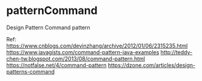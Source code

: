 # patternCommand
Design Pattern Command pattern


Ref:
https://www.cnblogs.com/devinzhang/archive/2012/01/06/2315235.html
https://www.javagists.com/command-pattern-java-examples
http://teddy-chen-tw.blogspot.com/2013/08/command-pattern.html
https://notfalse.net/4/command-pattern
https://dzone.com/articles/design-patterns-command